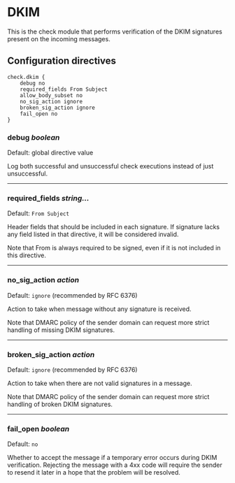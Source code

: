 # DKIM

This is the check module that performs verification of the DKIM signatures
present on the incoming messages.

## Configuration directives

```
check.dkim {
    debug no
    required_fields From Subject
    allow_body_subset no
    no_sig_action ignore
    broken_sig_action ignore
	fail_open no
}
```

### debug _boolean_
Default: global directive value

Log both successful and unsuccessful check executions instead of just
unsuccessful.

---

### required_fields _string..._
Default: `From Subject`

Header fields that should be included in each signature. If signature
lacks any field listed in that directive, it will be considered invalid.

Note that From is always required to be signed, even if it is not included in
this directive.

---

### no_sig_action _action_
Default: `ignore` (recommended by RFC 6376)

Action to take when message without any signature is received.

Note that DMARC policy of the sender domain can request more strict handling of
missing DKIM signatures.

---

### broken_sig_action _action_
Default: `ignore` (recommended by RFC 6376)

Action to take when there are not valid signatures in a message.

Note that DMARC policy of the sender domain can request more strict handling of
broken DKIM signatures.

---

### fail_open _boolean_
Default: `no`

Whether to accept the message if a temporary error occurs during DKIM
verification. Rejecting the message with a 4xx code will require the sender
to resend it later in a hope that the problem will be resolved.
